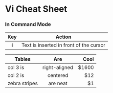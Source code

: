 # Vi Cheat Sheet

### In Command Mode 
| Key | Action |
|:---:|:------:|
| **i** | Text is inserted in front of the cursor |




| Tables        | Are           | Cool  |
| ------------- |:-------------:| -----:|
| col 3 is      | right-aligned | $1600 |
| col 2 is      | centered      |   $12 |
| zebra stripes | are neat      |    $1 |
